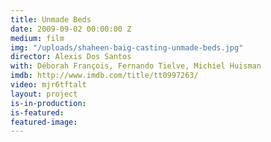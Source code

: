 ```yaml
---
title: Unmade Beds
date: 2009-09-02 00:00:00 Z
medium: film
img: "/uploads/shaheen-baig-casting-unmade-beds.jpg"
director: Alexis Dos Santos
with: Déborah François, Fernando Tielve, Michiel Huisman
imdb: http://www.imdb.com/title/tt0997263/
video: mjr6tftalt
layout: project
is-in-production: 
is-featured: 
featured-image: 
---
```


